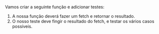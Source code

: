 Vamos criar a seguinte função e adicionar testes:

1. A nossa função deverá fazer um fetch e retornar o resultado.
2. O nosso teste deve fingir o resultado do fetch, e testar os vários casos possíveis.
